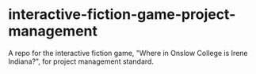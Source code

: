 # interactive-fiction-game-project-management
 A repo for the interactive fiction game, "Where in Onslow College is Irene Indiana?", for project management standard.
